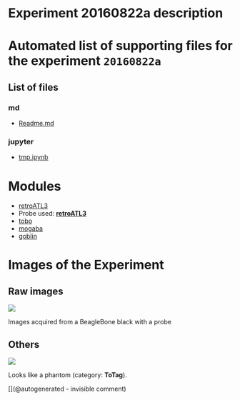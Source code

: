 # Experiment 20160822a description





# Automated list of supporting files for the __experiment `20160822a`__

## List of files

### md

* [Readme.md](/include/20160822/Readme.md)


### jupyter

* [tmp.ipynb](/tmp.ipynb)





# Modules

* [retroATL3](/retroATL3/)
* Probe used: __[retroATL3](/include/probes/auto/retroATL3.md)__
* [tobo](/retired/tobo/)
* [mogaba](/retired/mogaba/)
* [goblin](/goblin/)




# Images of the Experiment

## Raw images

![](/include/20160822/20160822-205141-fft-all.png)

Images acquired from a BeagleBone black with a probe

## Others

![](/include/20160822/phantom-actual-model40.png)

Looks like a phantom (category: __ToTag__).










[](@autogenerated - invisible comment)